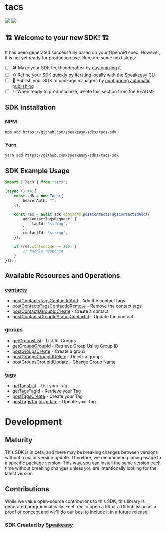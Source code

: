 # tacs

<div align="left">
    <a href="https://speakeasyapi.dev/"><img src="https://custom-icon-badges.demolab.com/badge/-Built%20By%20Speakeasy-212015?style=for-the-badge&logoColor=FBE331&logo=speakeasy&labelColor=545454" /></a>
    <a href="https://github.com/speakeasy-sdks/tacs-sdk.git/actions"><img src="https://img.shields.io/github/actions/workflow/status/speakeasy-sdks/tacs-sdk/speakeasy_sdk_generation.yml?style=for-the-badge" /></a>
    
</div>


## 🏗 **Welcome to your new SDK!** 🏗

It has been generated successfully based on your OpenAPI spec. However, it is not yet ready for production use. Here are some next steps:
- [ ] 🛠 Make your SDK feel handcrafted by [customizing it](https://www.speakeasyapi.dev/docs/customize-sdks)
- [ ] ♻️ Refine your SDK quickly by iterating locally with the [Speakeasy CLI](https://github.com/speakeasy-api/speakeasy)
- [ ] 🎁 Publish your SDK to package managers by [configuring automatic publishing](https://www.speakeasyapi.dev/docs/productionize-sdks/publish-sdks)
- [ ] ✨ When ready to productionize, delete this section from the README
<!-- Start SDK Installation -->
## SDK Installation

### NPM

```bash
npm add https://github.com/speakeasy-sdks/tacs-sdk
```

### Yarn

```bash
yarn add https://github.com/speakeasy-sdks/tacs-sdk
```
<!-- End SDK Installation -->

## SDK Example Usage
<!-- Start SDK Example Usage -->
```typescript
import { Tacs } from "tacs";

(async () => {
    const sdk = new Tacs({
        bearerAuth: "",
    });

    const res = await sdk.contacts.postContactsTagsContactIdAdd({
        addContactTagsRequest: {
            tagId: "string",
        },
        contactId: "string",
    });

    if (res.statusCode == 200) {
        // handle response
    }
})();

```
<!-- End SDK Example Usage -->

<!-- Start SDK Available Operations -->
## Available Resources and Operations


### [contacts](docs/sdks/contacts/README.md)

* [postContactsTagsContactIdAdd](docs/sdks/contacts/README.md#postcontactstagscontactidadd) - Add the contact tags
* [postContactsTagsContactIdRemove](docs/sdks/contacts/README.md#postcontactstagscontactidremove) - Remove the contact tags
* [postContactsGroupIdCreate](docs/sdks/contacts/README.md#postcontactsgroupidcreate) - Create a contact
* [postContactsGroupIdStatusContactId](docs/sdks/contacts/README.md#postcontactsgroupidstatuscontactid) - Update the contact

### [groups](docs/sdks/groups/README.md)

* [getGroupsList](docs/sdks/groups/README.md#getgroupslist) - List All Groups
* [getGroupsGroupId](docs/sdks/groups/README.md#getgroupsgroupid) - Retrieve Group Using Group ID
* [postGroupsCreate](docs/sdks/groups/README.md#postgroupscreate) - Create a group
* [postGroupsGroupIdDelete](docs/sdks/groups/README.md#postgroupsgroupiddelete) - Delete a group
* [postGroupsGroupIdUpdate](docs/sdks/groups/README.md#postgroupsgroupidupdate) - Change Group Name

### [tags](docs/sdks/tags/README.md)

* [getTagsList](docs/sdks/tags/README.md#gettagslist) - List your Tag
* [getTagsTagId](docs/sdks/tags/README.md#gettagstagid) - Retrieve your Tag
* [postTagsCreate](docs/sdks/tags/README.md#posttagscreate) - Create your Tag
* [postTagsTagIdUpdate](docs/sdks/tags/README.md#posttagstagidupdate) - Update your Tag
<!-- End SDK Available Operations -->

<!-- Start Dev Containers -->

<!-- End Dev Containers -->

<!-- Placeholder for Future Speakeasy SDK Sections -->

# Development

## Maturity

This SDK is in beta, and there may be breaking changes between versions without a major version update. Therefore, we recommend pinning usage
to a specific package version. This way, you can install the same version each time without breaking changes unless you are intentionally
looking for the latest version.

## Contributions

While we value open-source contributions to this SDK, this library is generated programmatically.
Feel free to open a PR or a Github issue as a proof of concept and we'll do our best to include it in a future release!

### SDK Created by [Speakeasy](https://docs.speakeasyapi.dev/docs/using-speakeasy/client-sdks)
